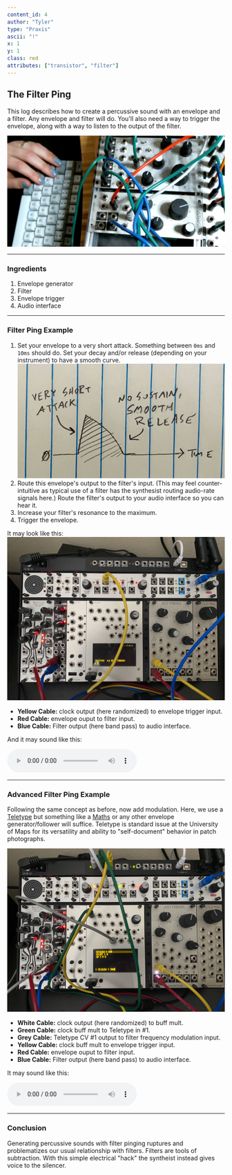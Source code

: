 ```yaml
---
content_id: 4
author: "Tyler"
type: "Praxis"
ascii: "!"
x: 1
y: 1
class: red
attributes: ["transistor", "filter"]
---
```

## The Filter Ping

This log describes how to create a percussive sound with an envelope and a filter. Any envelope and filter will do. You'll also need a way to trigger the envelope, along with a way to listen to the output of the filter.

![Filter Ping IRL](/assets/logs/filter-ping-irl.jpg)

---

### Ingredients

1. Envelope generator
2. Filter
3. Envelope trigger
4. Audio interface

---

### Filter Ping Example

1. Set your envelope to a very short attack. Something between `0ms` and `10ms` should do. Set your decay and/or release (depending on your instrument) to have a smooth curve.
![Filter Envelope IRL](/assets/logs/filter-ping-envelope.jpg)
2. Route this envelope's output to the filter's input. (This may feel counter-intuitive as typical use of a filter has the synthesist routing audio-rate signals here.) Route the filter's output to your audio interface so you can hear it.
3. Increase your filter's resonance to the maximum.
4. Trigger the envelope.

It may look like this:
![Modular Example](/assets/logs/filter-ping-example.jpg)

 - **Yellow Cable:** clock output (here randomized) to envelope trigger input.
 - **Red Cable:** envelope ouput to filter input.
 - **Blue Cable:** Filter output (here band pass) to audio interface.

And it may sound like this:

<audio controls src="/assets/logs/filter-ping-example.mp3"></audio>

---

### Advanced Filter Ping Example

Following the same concept as before, now add modulation. Here, we use a [Teletype](https://monome.org/docs/teletype) but something like a [Maths](https://www.makenoisemusic.com/modules/maths) or any other envelope generator/follower will suffice. Teletype is standard issue at the University of Maps for its versatility and ability to "self-document" behavior in patch photographs.

![Modular Advanced Example](/assets/logs/filter-ping-advanced-example.jpg)

 - **White Cable:** clock output (here randomized) to buff mult.
 - **Green Cable:** clock buff mult to Teletype in #1.
 - **Grey Cable:** Teletype CV #1 output to filter frequency modulation input.
 - **Yellow Cable:** clock buff mult to envelope trigger input.
 - **Red Cable:** envelope ouput to filter input.
 - **Blue Cable:** Filter output (here band pass) to audio interface.

It may sound like this:

<audio controls src="/assets/logs/filter-ping-advanced-example.mp3"></audio>

---

### Conclusion

Generating percussive sounds with filter pinging ruptures and problematizes our usual relationship with filters. Filters are tools of subtraction. With this simple electrical "hack" the syntheist instead gives voice to the silencer.